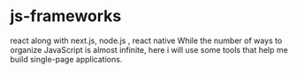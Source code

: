 # js-frameworks
react along with next.js, node.js , react native
While the number of ways to organize JavaScript is almost infinite, here i will use some tools that help me build single-page applications.
